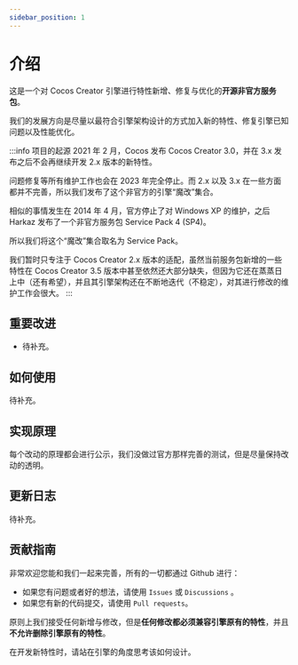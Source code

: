 ```yaml
---
sidebar_position: 1
---
```


# 介绍

这是一个对 Cocos Creator 引擎进行特性新增、修复与优化的**开源非官方服务包**。

我们的发展方向是尽量以最符合引擎架构设计的方式加入新的特性、修复引擎已知问题以及性能优化。

:::info 项目的起源
2021 年 2 月，Cocos 发布 Cocos Creator 3.0，并在 3.x 发布之后不会再继续开发 2.x 版本的新特性。

问题修复等所有维护工作也会在 2023 年完全停止。而 2.x 以及 3.x 在一些方面都并不完善，所以我们发布了这个非官方的引擎“魔改”集合。

相似的事情发生在 2014 年 4 月，官方停止了对 Windows XP 的维护，之后 Harkaz 发布了一个非官方服务包 Service Pack 4 (SP4)。

所以我们将这个“魔改”集合取名为 Service Pack。

我们暂时只专注于 Cocos Creator 2.x 版本的适配，虽然当前服务包新增的一些特性在 Cocos Creator 3.5 版本中甚至依然还大部分缺失，但因为它还在蒸蒸日上中（还有希望），并且其引擎架构还在不断地迭代（不稳定），对其进行修改的维护工作会很大。
:::

## 重要改进

- 待补充。

## 如何使用

待补充。

## 实现原理

每个改动的原理都会进行公示，我们没做过官方那样完善的测试，但是尽量保持改动的透明。

## 更新日志

待补充。

## 贡献指南

非常欢迎您能和我们一起来完善，所有的一切都通过 Github 进行：

- 如果您有问题或者好的想法，请使用 `Issues` 或 `Discussions` 。
- 如果您有新的代码提交，请使用 `Pull requests`。

原则上我们接受任何新增与修改，但是**任何修改都必须兼容引擎原有的特性**，并且**不允许删除引擎原有的特性**。

在开发新特性时，请站在引擎的角度思考该如何设计。
